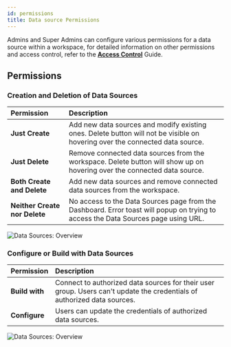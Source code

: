 ```yaml
---
id: permissions
title: Data source Permissions
---
```


Admins and Super Admins can configure various permissions for a data source within a workspace, for detailed information on other permissions and access control, refer to the **[Access Control](/docs/user-management/role-based-access/access-control#data-sources)** Guide.

## Permissions

### Creation and Deletion of Data Sources

| Permission | Description |
|:---|:---|
| **Just Create** | Add new data sources and modify existing ones. Delete button will not be visible on hovering over the connected data source. |
| **Just Delete** | Remove connected data sources from the workspace. Delete button will show up on hovering over the connected data source. |
| **Both Create and Delete** | Add new data sources and remove connected data sources from the workspace. |
| **Neither Create nor Delete** | No access to the Data Sources page from the Dashboard. Error toast will popup on trying to access the Data Sources page using URL. |

<img className="screenshot-full img-m" src="/img/datasource-reference/overview/ds-permissions.png" alt="Data Sources: Overview" />

### Configure or Build with Data Sources

| Permission | Description |
|:---|:---|
| **Build with** | Connect to authorized data sources for their user group. Users can't update the credentials of authorized data sources. | 
| **Configure** | Users can update the credentials of authorized data sources. |

<img className="screenshot-full img-m" src="/img/datasource-reference/overview/ds-granular.png" alt="Data Sources: Overview" />
